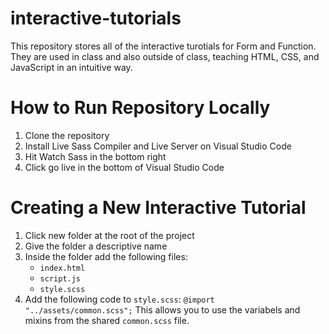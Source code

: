 # interactive-tutorials
This repository stores all of the interactive turotials for Form and Function. They are used in class and also outside of class, teaching HTML, CSS, and JavaScript in an intuitive way.

# How to Run Repository Locally
1. Clone the repository
1. Install Live Sass Compiler and Live Server on Visual Studio Code
1. Hit Watch Sass in the bottom right
1. Click go live in the bottom of Visual Studio Code

# Creating a New Interactive Tutorial
1. Click new folder at the root of the project
1. Give the folder a descriptive name
1. Inside the folder add the following files:
    * `index.html`
    * `script.js`
    * `style.scss`
1. Add the following code to `style.scss`:
  ```@import "../assets/common.scss";```
  This allows you to use the variabels and mixins from the shared `common.scss` file.
  
